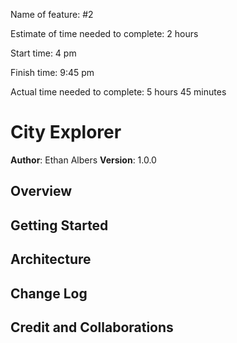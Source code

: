 Name of feature: #2

Estimate of time needed to complete: 2 hours

Start time: 4 pm

Finish time: 9:45 pm

Actual time needed to complete: 5 hours 45 minutes

# City Explorer

**Author**: Ethan Albers
**Version**: 1.0.0

## Overview
<!-- Project to build a React application that uses Axios to make user-intitiated requests for data from a third-party API. -->

## Getting Started
<!-- What are the steps that a user must take in order to build this app on their own machine and get it running? -->

## Architecture
<!-- HTML, CSS, React, Axiom, Bootsrap -->

## Change Log
<!-- Use this area to document the iterative changes made to your application as each feature is successfully implemented. Use time stamps. Here's an example:

01-01-2001 4:59pm - Application now has a fully-functional express server, with a GET route for the location resource. -->

## Credit and Collaborations
<!-- Give credit (and a link) to other people or resources that helped you build this application. -->
